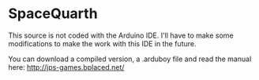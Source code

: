 # SpaceQuarth

This source is not coded with the Arduino IDE. I'll have to make some modifications to make the work with this IDE in the future.

You can download a compiled version, a .arduboy file and read the manual here: http://jps-games.bplaced.net/
